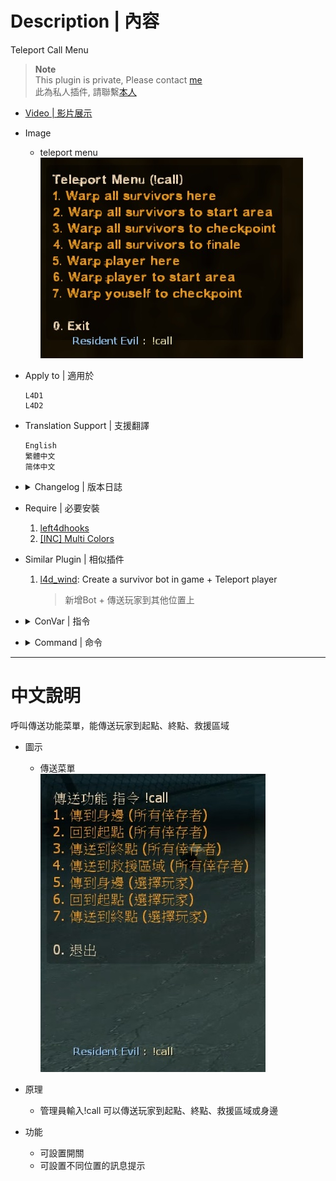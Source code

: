 # Description | 內容
Teleport Call Menu

> __Note__ <br/>
This plugin is private, Please contact [me](https://github.com/fbef0102/Game-Private_Plugin#私人插件列表-private-plugins-list)<br/>
此為私人插件, 請聯繫[本人](https://github.com/fbef0102/Game-Private_Plugin#私人插件列表-private-plugins-list)

* [Video | 影片展示](https://youtu.be/iux1bUZycjM)

* Image
	* teleport menu
	<br/>![l4d_teleport_call_1](image/l4d_teleport_call_1.jpg)

* Apply to | 適用於
	```
	L4D1
	L4D2
	```

* Translation Support | 支援翻譯
	```
	English
	繁體中文
	简体中文
	```

* <details><summary>Changelog | 版本日誌</summary>

	* v1.1h (2023-6-20)
		* Require left4dhooks v1.33 or above
		* Renamed "l4d_telpeort_call" to "l4d_teleport_call"

	* v1.0h (2022-11-23)
		* Request by Yabi
		* Initial Release
</details>

* Require | 必要安裝
	1. [left4dhooks](https://forums.alliedmods.net/showthread.php?t=321696)
	2. [[INC] Multi Colors](https://github.com/fbef0102/L4D1_2-Plugins/releases/tag/Multi-Colors)

* Similar Plugin | 相似插件
	1. [l4d_wind](https://github.com/fbef0102/L4D1_2-Plugins/tree/master/l4d_wind): Create a survivor bot in game + Teleport player
		> 新增Bot + 傳送玩家到其他位置上

* <details><summary>ConVar | 指令</summary>

	* cfg/sourcemod/l4d_teleport_call.cfg
		```php
		// Changes how message displays. (0: Disable, 1:In chat, 2: In Hint Box, 3: In center text)
		l4d_teleport_call_announce_type "1"

		// 0=Plugin off, 1=Plugin on.
		l4d_teleport_call_enable "1"
		```
</details>

* <details><summary>Command | 命令</summary>

	* **Teleport Call Menu (Adm required: ADMFLAG_ROOT)**
		```php
		sm_call
		```
</details>

- - - -
# 中文說明
呼叫傳送功能菜單，能傳送玩家到起點、終點、救援區域

* 圖示
	* 傳送菜單
	<br/>![l4d_teleport_call_2](image/l4d_teleport_call_2.jpg)

* 原理
	* 管理員輸入!call 可以傳送玩家到起點、終點、救援區域或身邊

* 功能
	* 可設置開關
	* 可設置不同位置的訊息提示